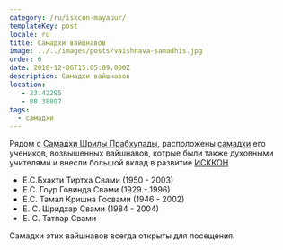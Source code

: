 ```yaml
---
category: /ru/iskcon-mayapur/
templateKey: post
locale: ru
title: Самадхи вайшнавов
image: ../../images/posts/vaishnava-samadhis.jpg
order: 6
date: 2018-12-06T15:05:09.000Z
description: Самадхи вайшнавов
location:
   - 23.42295
   - 88.38807
tags:
  - самадхи
---
```


Рядом с [Самадхи Шрилы Прабхупады](/ru/samadhi-prabhupada), расположены [самадхи](/ru/glossary/#самадхи) его учеников, возвышенных вайшнавов, котрые были также духовными учителями и внесли большой вклад в развитие [ИСККОН](/ru/iskcon)

  - Е.С.Бхакти Тиртха Свами (1950 - 2003)
  - Е.С. Гоур Говинда Свами (1929 - 1996)
  - Е.С. Тамал Кришна Госвами (1946 - 2002)
  - Е. С. Шридхар Свами (1984 - 2004)
  - Е. С. Татпар Свами

Самадхи этих вайшнавов всегда открыты для посещения.

<tbd locale="ru" url="mailto:haribol@mayapur.live"></tbd>
